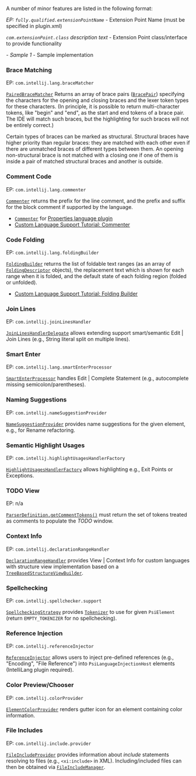 [//]: # (title: Additional Minor Features)

<!-- Copyright 2000-2022 JetBrains s.r.o. and other contributors. Use of this source code is governed by the Apache 2.0 license that can be found in the LICENSE file. -->

A number of minor features are listed in the following format:

_EP: `fully.qualified.extensionPointName`_ - Extension Point Name (must be specified in <path>plugin.xml</path>)

_`com.extensionPoint.class`_ _description text_ - Extension Point class/interface to provide functionality

_- Sample 1_ - Sample implementation

### Brace Matching

EP: `com.intellij.lang.braceMatcher`

[`PairedBraceMatcher`](upsource:///platform/analysis-api/src/com/intellij/lang/PairedBraceMatcher.java)
Returns an array of brace pairs ([`BracePair`](upsource:///platform/analysis-api/src/com/intellij/lang/BracePair.java)) specifying the characters for the opening and closing braces and the lexer token types for these characters.
(In principle, it is possible to return multi-character tokens, like "begin" and "end", as the start and end tokens of a brace pair.
The IDE will match such braces, but the highlighting for such braces will not be entirely correct.)

Certain types of braces can be marked as structural.
Structural braces have higher priority than regular braces: they are matched with each other even if there are unmatched braces of different types between them.
An opening non-structural brace is not matched with a closing one if one of them is inside a pair of matched structural braces and another is outside.

### Comment Code

EP: `com.intellij.lang.commenter`

[`Commenter`](upsource:///platform/core-api/src/com/intellij/lang/Commenter.java) returns the prefix for the line comment, and the prefix and suffix for the block comment if supported by the language.

- [`Commenter`](upsource:///plugins/properties/properties-psi-impl/src/com/intellij/lang/properties/PropertiesCommenter.java) for [Properties language plugin](upsource:///plugins/properties)
- [Custom Language Support Tutorial: Commenter](commenter.md)

### Code Folding

EP: `com.intellij.lang.foldingBuilder`

[`FoldingBuilder`](upsource:///platform/core-api/src/com/intellij/lang/folding/FoldingBuilder.java) returns the list of foldable text ranges (as an array of [`FoldingDescriptor`](upsource:///platform/core-api/src/com/intellij/lang/folding/FoldingDescriptor.java) objects), the replacement text which is shown for each range when it is folded, and the default state of each folding region (folded or unfolded).

- [Custom Language Support Tutorial: Folding Builder](folding_builder.md)

### Join Lines

EP: `com.intellij.joinLinesHandler`

[`JoinLinesHandlerDelegate`](upsource:///platform/lang-api/src/com/intellij/codeInsight/editorActions/JoinLinesHandlerDelegate.java) allows extending support smart/semantic <menupath>Edit | Join Lines</menupath> (e.g., String literal split on multiple lines).

### Smart Enter

EP: `com.intellij.lang.smartEnterProcessor`

[`SmartEnterProcessor`](upsource:///platform/lang-api/src/com/intellij/codeInsight/editorActions/smartEnter/SmartEnterProcessor.java) handles <menupath>Edit | Complete Statement</menupath> (e.g., autocomplete missing semicolon/parentheses).

### Naming Suggestions

EP: `com.intellij.nameSuggestionProvider`

[`NameSuggestionProvider`](upsource:///platform/lang-api/src/com/intellij/refactoring/rename/NameSuggestionProvider.java) provides name suggestions for the given element, e.g., for Rename refactoring.

### Semantic Highlight Usages

EP: `com.intellij.highlightUsagesHandlerFactory`

[`HighlightUsagesHandlerFactory`](upsource:///platform/lang-impl/src/com/intellij/codeInsight/highlighting/HighlightUsagesHandlerFactory.java) allows highlighting e.g., Exit Points or Exceptions.

### TODO View

EP: n/a

[`ParserDefinition.getCommentTokens()`](upsource:///platform/core-api/src/com/intellij/lang/ParserDefinition.java) must return the set of tokens treated as comments to populate the *TODO* window.

### Context Info

EP: `com.intellij.declarationRangeHandler`

[`DeclarationRangeHandler`](upsource:///platform/lang-api/src/com/intellij/codeInsight/hint/DeclarationRangeHandler.java) provides <menupath>View | Context Info</menupath> for custom languages with structure view implementation based on a [`TreeBasedStructureViewBuilder`](upsource:///platform/editor-ui-api/src/com/intellij/ide/structureView/TreeBasedStructureViewBuilder.java).

### Spellchecking

EP: `com.intellij.spellchecker.support`

[`SpellcheckingStrategy`](upsource:///spellchecker/src/com/intellij/spellchecker/tokenizer/SpellcheckingStrategy.java) provides [`Tokenizer`](upsource:///spellchecker/src/com/intellij/spellchecker/tokenizer/Tokenizer.java) to use for given `PsiElement` (return `EMPTY_TOKENIZER` for no spellchecking).

### Reference Injection

EP: `com.intellij.referenceInjector`

[`ReferenceInjector`](upsource:///platform/analysis-api/src/com/intellij/psi/injection/ReferenceInjector.java) allows users to inject pre-defined references (e.g., "Encoding", "File Reference") into `PsiLanguageInjectionHost` elements (IntelliLang plugin required).

### Color Preview/Chooser

EP: `com.intellij.colorProvider`

[`ElementColorProvider`](upsource:///platform/lang-api/src/com/intellij/openapi/editor/ElementColorProvider.java) renders gutter icon for an element containing color information.

### File Includes

EP: `com.intellij.include.provider`

[`FileIncludeProvider`](upsource:///platform/lang-impl/src/com/intellij/psi/impl/include/FileIncludeProvider.java) provides information about _include_ statements resolving to files (e.g., `<xi:include>` in XML).
Including/included files can then be obtained via [`FileIncludeManager`](upsource:///platform/lang-api/src/com/intellij/psi/impl/include/FileIncludeManager.java).

